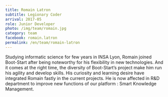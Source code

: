 ```yaml
---
title: Romain Latron
subtitle: Legionary Coder
arrival: 2017-05
role: Junior Developer
photo: /img/team/romain.jpg
category: team
facebook: romain.latron
permalink: /en/team/romain-latron
---
```

Studying informatic science for few years in INSA Lyon, Romain joined Boot-Start after being noteworthy for his flexibility in new technologies. And it comes at the right time, the diversity of Boot-Start’s project make him run his agility and develop skills. His curiosity and learning desire have integrated Romain fastly in the current projects. He is now affected in R&D department to improve new functions of our platform : Smart Knowledge Management.